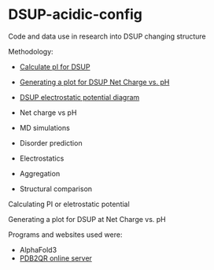 # DSUP-acidic-config
Code and data use in research into DSUP changing structure

Methodology:
- [Calculate pI for DSUP](Calculate-isoelectric-point/)
- [Generating a plot for DSUP Net Charge vs. pH](https://github.com/Katherine-Brown-8000/DSUP-acidic-config/tree/main/Net-charge-plot)
- [DSUP electrostatic potential diagram](https://github.com/Katherine-Brown-8000/DSUP-acidic-config/tree/main/DSUP%20electrostatic%20potential%20diagram)

- Net charge vs pH
- MD simulations
- Disorder prediction
- Electrostatics
- Aggregation
- Structural comparison


Calculating PI or eletrostatic potential

Generating a plot for DSUP at Net Charge vs. pH


Programs and websites used were:
 - AlphaFold3
 - [PDB2QR online server](https://server.poissonboltzmann.org/pdb2pqr)

